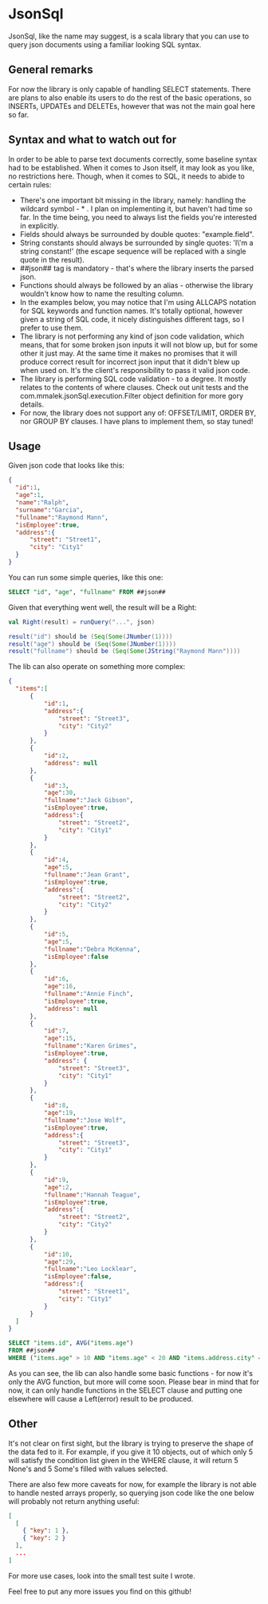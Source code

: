 # JsonSql

JsonSql, like the name may suggest, is a scala library that you can use to query json documents using a familiar 
looking SQL syntax.

## General remarks

For now the library is only capable of handling SELECT statements. There are plans to also enable its users to 
do the rest of the basic operations, so INSERTs, UPDATEs and DELETEs, however that was not the main goal here 
so far.

## Syntax and what to watch out for

In order to be able to parse text documents correctly, some baseline syntax had to be established. When it comes to
Json itself, it may look as you like, no restrictions here. Though, when it comes to SQL, it needs to abide to
certain rules:

* There's one important bit missing in the library, namely: handling the wildcard symbol - * . I plan on
implementing it, but haven't had time so far. In the time being, you need to always list the fields you're
interested in explicitly.
* Fields should always be surrounded by double quotes: "example.field".
* String constants should always be surrounded by single quotes: 'I\\'m a string constant!' (the escape sequence 
will be replaced with a single quote in the result).
* \##json## tag is mandatory - that's where the library inserts the parsed json.
* Functions should always be followed by an alias - otherwise the library wouldn't know how to name the resulting 
column.
* In the examples below, you may notice that I'm using ALLCAPS notation for SQL keywords and function names. It's totally
optional, however given a string of SQL code, it nicely distinguishes different tags, so I prefer to use them.
* The library is not performing any kind of json code validation, which means, that for some broken json inputs
it will not blow up, but for some other it just may. At the same time it makes no promises that it will produce correct
result for incorrect json input that it didn't blew up when used on. It's the client's responsibility to 
pass it valid json code.
* The library is performing SQL code validation - to a degree. It mostly relates to the contents of where clauses.
Check out unit tests and the com.mmalek.jsonSql.execution.Filter object definition for more gory details. 
* For now, the library does not support any of: OFFSET/LIMIT, ORDER BY, nor GROUP BY clauses. I have plans to implement them, so stay tuned!

## Usage

Given json code that looks like this:
```json
{
  "id":1,
  "age":1,
  "name":"Ralph",
  "surname":"Garcia",
  "fullname":"Raymond Mann",
  "isEmployee":true,
  "address":{
      "street": "Street1",
      "city": "City1"
  }
}
```

You can run some simple queries, like this one:

```sql
SELECT "id", "age", "fullname" FROM ##json##
```

Given that everything went well, the result will be a Right:

```scala
val Right(result) = runQuery("...", json)

result("id") should be (Seq(Some(JNumber(1))))
result("age") should be (Seq(Some(JNumber(1))))
result("fullname") should be (Seq(Some(JString("Raymond Mann"))))
```

The lib can also operate on something more complex:

```json
{
  "items":[
      {
          "id":1,
          "address":{
              "street": "Street3",
              "city": "City2"
          }
      },
      {
          "id":2,
          "address": null
      },
      {
          "id":3,
          "age":30,
          "fullname":"Jack Gibson",
          "isEmployee":true,
          "address":{
              "street": "Street2",
              "city": "City1"
          }
      },
      {
          "id":4,
          "age":5,
          "fullname":"Jean Grant",
          "isEmployee":true,
          "address":{
              "street": "Street2",
              "city": "City2"
          }
      },
      {
          "id":5,
          "age":5,
          "fullname":"Debra McKenna",
          "isEmployee":false
      },
      {
          "id":6,
          "age":16,
          "fullname":"Annie Finch",
          "isEmployee":true,
          "address": null
      },
      {
          "id":7,
          "age":15,
          "fullname":"Karen Grimes",
          "isEmployee":true,
          "address": {
              "street": "Street3",
              "city": "City1"
          }
      },
      {
          "id":8,
          "age":19,
          "fullname":"Jose Wolf",
          "isEmployee":true,
          "address":{
              "street": "Street3",
              "city": "City1"
          }
      },
      {
          "id":9,
          "age":2,
          "fullname":"Hannah Teague",
          "isEmployee":true,
          "address":{
              "street": "Street2",
              "city": "City2"
          }
      },
      {
          "id":10,
          "age":29,
          "fullname":"Leo Locklear",
          "isEmployee":false,
          "address":{
              "street": "Street1",
              "city": "City1"
          }
      }
  ]
}
```

```sql
SELECT "items.id", AVG("items.age")
FROM ##json##
WHERE ("items.age" > 10 AND "items.age" < 20 AND "items.address.city" = 'City1') OR "items.isEmployee" = false
```

As you can see, the lib can also handle some basic functions - for now it's only the AVG function, but more 
will come soon. Please bear in mind that for now, it can only handle functions in the SELECT clause and putting
one elsewhere will cause a Left(error) result to be produced.

## Other

It's not clear on first sight, but the library is trying to preserve the shape of the data fed to it. For example,
if you give it 10 objects, out of which only 5 will satisfy the condition list given in the WHERE clause, 
it will return 5 None's and 5 Some's filled with values selected.

There are also few more caveats for now, for example the library is not able to handle nested arrays properly, 
so querying json code like the one below will probably not return anything useful:

```json
[
  [
    { "key": 1 },
    { "key": 2 }
  ],
  ...
]
```

For more use cases, look into the small test suite I wrote. 

Feel free to put any more issues you find on this github!
